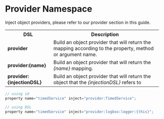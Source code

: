 # Provider Namespace
Inject object providers, please refer to our provider section in this guide.
<table class="tablelisting" cellpadding="”5”,">
<tbody><tr>
<th><b>DSL</b> </th>
<th><b>Description</b> </th></tr>
<tr>
<td><b>provider</b> </td>
<td>Build an object provider that will return the mapping according to the property, method or argument name.</td></tr>
<tr>
<td><b>provider:{name}</b> </td>
<td>Build an object provider that will return the <i>{name}</i> mapping.</td></tr>
<tr>
<td><b>provider:{injectionDSL}</b> </td>
<td>Build an object provider that will return the object that the <i>{injectionDSL}</i> refers to</td></tr></tbody></table>

```javascript
// using id
property name="timedService" inject="provider:TimedService";

// using DSL
property name="timedService" inject="provider:logbox:logger:{this}";
```
